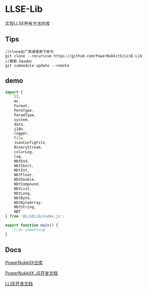 # LLSE-Lib

实现LLSE所有方法的库

## Tips

```git
//clone此厂库请使用下命令
git clone --recursive https://github.com/PowerNukkitX/LLSE-Lib
//更新.header
git submodule update --remote
```

## demo

```javascript
import {
    ll,
    mc,
    Format,
    PermType,
    ParamType,
    system,
    data,
    i18n,
    logger,
    File,
    JsonConfigFile,
    BinaryStream,
    colorLog,
    log,
    NbtEnd,
    NbtShort,
    NbtInt,
    NbtFloat,
    NbtDouble,
    NbtCompound,
    NbtList,
    NbtLong,
    NbtByte,
    NbtByteArray,
    NbtString,
    NBT
} from '@LLSELib/index.js';

export function main() {
    //do something
}
```

## Docs

[PowerNukkitX仓库](https://github.com/PowerNukkitX/PowerNukkitX/tree/master/src/main/java/)

[PowerNukkitX JS开发文档](https://doc.powernukkitx.cn/zh-cn/plugin-dev/js/%E6%A6%82%E8%BF%B0.html)

[LLSE开发文档](https://docs.litebds.com/#/zh_CN/Development/)
